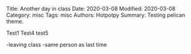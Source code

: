 Title: Another day in class
Date: 2020-03-08
Modified: 2020-03-08
Category: misc
Tags: misc
Authors: Hotpotpy
Summary: Testing pelican theme.

Test1
Test4
test5

-leaving class
-same person as last time
